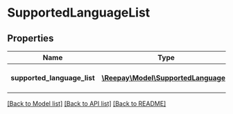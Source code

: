 # SupportedLanguageList

## Properties
Name | Type | Description | Notes
------------ | ------------- | ------------- | -------------
**supported_language_list** | [**\Reepay\Model\SupportedLanguage[]**](SupportedLanguage.md) | List of supported languages | [optional] 

[[Back to Model list]](../../README.md#documentation-for-models) [[Back to API list]](../../README.md#documentation-for-api-endpoints) [[Back to README]](../../README.md)

